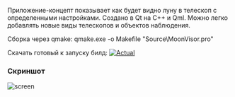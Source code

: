 Приложение-концепт показывает как будет видно луну в телескоп с определенными настройками. Создано в Qt на С++ и Qml. Можно легко добавлять новые виды телескопов и объектов наблюдения.

Сборка через qmake: qmake.exe -o Makefile "Source\MoonVisor.pro"

Скачать готовый к запуску билд: [![Actual](https://img.shields.io/badge/Build-0.1-green)](https://github.com/AntKerf/Examples/releases/tag/MV_0.1)
### Скриншот
![screen](https://i.ibb.co/QK1SZMf/image.png)
